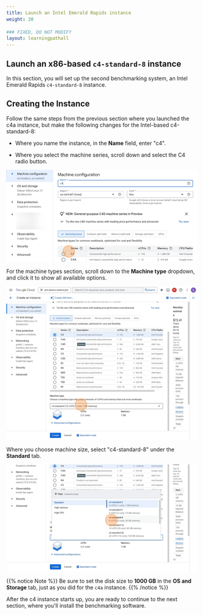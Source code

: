 ```yaml
---
title: Launch an Intel Emerald Rapids instance
weight: 30

### FIXED, DO NOT MODIFY
layout: learningpathall
---
```


## Launch an x86-based `c4-standard-8` instance
In this section, you will set up the second benchmarking system, an Intel Emerald Rapids `c4-standard-8` instance.

## Creating the Instance

Follow the same steps from the previous section where you launched the c4a instance, but make the following changes for the Intel-based c4-standard-8:

* Where you name the instance, in the **Name** field, enter "c4".

* Where you select the machine series, scroll down and select the C4 radio button.

![](images/launch_c4/3.png)

For the machine types section, scroll down to the **Machine type** dropdown, and click it to show all available options.

![](images/launch_c4/4.png)

Where you choose machine size, select "c4-standard-8" under the **Standard** tab.

![](images/launch_c4/5.png)

{{% notice Note %}} 
Be sure to set the disk size to **1000 GB** in the **OS and Storage** tab, just as you did for the `c4a` instance.
{{% /notice %}}

After the c4 instance starts up, you are ready to continue to the next section, where you'll install the benchmarking software.
